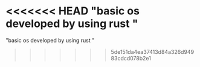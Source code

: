 <<<<<<< HEAD
"basic os developed by using rust " 
=======
"basic os developed by using rust " 
>>>>>>> 5de151da4ea37413d84a326d94983cdcd078b2e1
